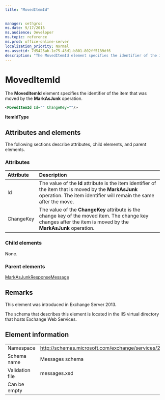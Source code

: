 ```yaml
---
title: "MovedItemId"
 
 
manager: sethgros
ms.date: 9/17/2015
ms.audience: Developer
ms.topic: reference
ms.prod: office-online-server
localization_priority: Normal
ms.assetid: 7d5425ab-1e75-43d1-b801-802ff5139df6
description: "The MovedItemId element specifies the identifier of the item that was moved by the MarkAsJunk operation."
---
```


# MovedItemId

The **MovedItemId** element specifies the identifier of the item that was moved by the **MarkAsJunk** operation. 
  
```XML
<MovedItemId Id="" ChangeKey=""/>
```

 **ItemIdType**
## Attributes and elements

The following sections describe attributes, child elements, and parent elements.
  
### Attributes

|**Attribute**|**Description**|
|:-----|:-----|
|Id  <br/> |The value of the **Id** attribute is the item identifier of the item that is moved by the **MarkAsJunk** operation. The item identifier will remain the same after the move.  <br/> |
|ChangeKey  <br/> |The value of the **ChangeKey** attribute is the change key of the moved item. The change key changes after the item is moved by the **MarkAsJunk** operation.  <br/> |
   
### Child elements

None.
  
### Parent elements

[MarkAsJunkResponseMessage](markasjunkresponsemessage.md)
  
## Remarks

This element was introduced in Exchange Server 2013.
  
The schema that describes this element is located in the IIS virtual directory that hosts Exchange Web Services.
  
## Element information

|||
|:-----|:-----|
|Namespace  <br/> |http://schemas.microsoft.com/exchange/services/2006/messages  <br/> |
|Schema name  <br/> |Messages schema  <br/> |
|Validation file  <br/> |messages.xsd  <br/> |
|Can be empty  <br/> ||
   

